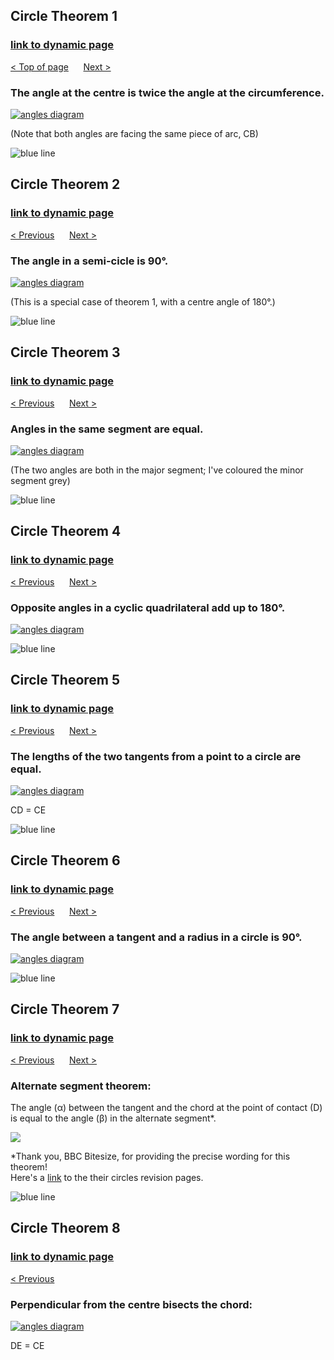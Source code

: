## Circle Theorem 1

### [link to dynamic page](http://www.timdevereux.co.uk/maths/geompages/circt_1.php)

[< Top of page](http://www.timdevereux.co.uk/maths/geompages/8theorem.php#top)      [Next >](http://www.timdevereux.co.uk/maths/geompages/8theorem.php#th2)  

### The angle at the centre is twice the angle at the circumference.

  
[![angles diagram](http://www.timdevereux.co.uk/maths/geompages/geompics/circthe1.gif)](http://www.timdevereux.co.uk/maths/geompages/circt_1.php)  

(Note that both angles are facing the same piece of arc, CB)

  

![blue line](http://www.timdevereux.co.uk/maths/geompages/geompics/blueline.gif)

## Circle Theorem 2

### [link to dynamic page](http://www.timdevereux.co.uk/maths/geompages/circt_2.php)

[< Previous](http://www.timdevereux.co.uk/maths/geompages/8theorem.php#th1)      [Next >](http://www.timdevereux.co.uk/maths/geompages/8theorem.php#th3)  

### The angle in a semi-cicle is 90°.

  
[![angles diagram](http://www.timdevereux.co.uk/maths/geompages/geompics/circthe2.gif)](http://www.timdevereux.co.uk/maths/geompages/circt_2.php)  

(This is a special case of theorem 1, with a centre angle of 180°.)

  

![blue line](http://www.timdevereux.co.uk/maths/geompages/geompics/blueline.gif)

  

## Circle Theorem 3

### [link to dynamic page](http://www.timdevereux.co.uk/maths/geompages/circt_3.php)

[< Previous](http://www.timdevereux.co.uk/maths/geompages/8theorem.php#th2)      [Next >](http://www.timdevereux.co.uk/maths/geompages/8theorem.php#th4)  

### Angles in the same segment are equal.

  
[![angles diagram](http://www.timdevereux.co.uk/maths/geompages/geompics/circthe3.gif)](http://www.timdevereux.co.uk/maths/geompages/circt_3.php)  

(The two angles are both in the major segment; I've coloured the minor segment grey)

  

![blue line](http://www.timdevereux.co.uk/maths/geompages/geompics/blueline.gif)

  

## Circle Theorem 4

### [link to dynamic page](http://www.timdevereux.co.uk/maths/geompages/circt_4.php)

[< Previous](http://www.timdevereux.co.uk/maths/geompages/8theorem.php#th3)      [Next >](http://www.timdevereux.co.uk/maths/geompages/8theorem.php#th5)  

### Opposite angles in a cyclic quadrilateral add up to 180°.

  
[![angles diagram](http://www.timdevereux.co.uk/maths/geompages/geompics/circthe4.gif)](http://www.timdevereux.co.uk/maths/geompages/circt_4.php)  

  

![blue line](http://www.timdevereux.co.uk/maths/geompages/geompics/blueline.gif)

  

## Circle Theorem 5

### [link to dynamic page](http://www.timdevereux.co.uk/maths/geompages/circt_5.php)

[< Previous](http://www.timdevereux.co.uk/maths/geompages/8theorem.php#th4)      [Next >](http://www.timdevereux.co.uk/maths/geompages/8theorem.php#th6)  

### The lengths of the two tangents from a point to a circle are equal.

  
[![angles diagram](http://www.timdevereux.co.uk/maths/geompages/geompics/circthe5.gif)](http://www.timdevereux.co.uk/maths/geompages/circt_5.php)  

CD = CE

  

![blue line](http://www.timdevereux.co.uk/maths/geompages/geompics/blueline.gif)

  

## Circle Theorem 6

### [link to dynamic page](http://www.timdevereux.co.uk/maths/geompages/circt_6.php)

[< Previous](http://www.timdevereux.co.uk/maths/geompages/8theorem.php#th5)      [Next >](http://www.timdevereux.co.uk/maths/geompages/8theorem.php#th7)  

### The angle between a tangent and a radius in a circle is 90°.

  
[![angles diagram](http://www.timdevereux.co.uk/maths/geompages/geompics/circthe6.gif)](http://www.timdevereux.co.uk/maths/geompages/circt_6.php)  

![blue line](http://www.timdevereux.co.uk/maths/geompages/geompics/blueline.gif)

  

## Circle Theorem 7

### [link to dynamic page](http://www.timdevereux.co.uk/maths/geompages/circt_7.php)

  
[< Previous](http://www.timdevereux.co.uk/maths/geompages/8theorem.php#th6)      [Next >](http://www.timdevereux.co.uk/maths/geompages/8theorem.php#th8)  

### Alternate segment theorem:  
The angle (α) between the tangent and the chord at the point of contact (D) is equal to the angle (β) in the alternate segment*.

  
[![](http://www.timdevereux.co.uk/maths/geompages/geompics/circthe7.gif)](http://www.timdevereux.co.uk/maths/geompages/circt_7.php)  

*Thank you, BBC Bitesize, for providing the precise wording for this theorem!  
Here's a [link](http://www.bbc.co.uk/schools/gcsebitesize/maths/shapes/circles2hirev1.sphp) to the their circles revision pages.

  
  

![blue line](http://www.timdevereux.co.uk/maths/geompages/geompics/blueline.gif)

  

## Circle Theorem 8

### [link to dynamic page](http://www.timdevereux.co.uk/maths/geompages/circt_8.php)

  
[< Previous](http://www.timdevereux.co.uk/maths/geompages/8theorem.php#th6)  

### Perpendicular from the centre bisects the chord:  

  
[![angles diagram](http://www.timdevereux.co.uk/maths/geompages/geompics/circthe8.gif)](http://www.timdevereux.co.uk/maths/geompages/circt_8.php)  

DE = CE